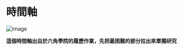 # 時間軸
![image](https://user-images.githubusercontent.com/30917086/101270073-56810580-37b0-11eb-825c-38b84cbc9268.png)

**這個時間軸出自於六角學院的履歷作業，先把最困難的部分拉出來單獨研究**

